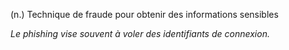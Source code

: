 (n.) Technique de fraude pour obtenir des informations sensibles

*Le phishing vise souvent à voler des identifiants de connexion.*